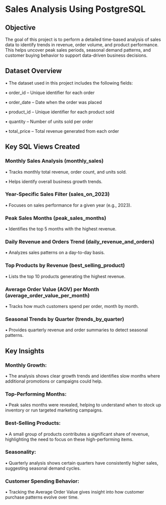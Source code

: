 # Sales Analysis Using PostgreSQL

## Objective

The goal of this project is to perform a detailed time-based analysis of sales data to identify trends in revenue, order volume, and product performance. This helps uncover peak sales periods, seasonal demand patterns, and customer buying behavior to support data-driven business decisions.

## Dataset Overview

• The dataset used in this project includes the following fields:

• order_id – Unique identifier for each order

• order_date – Date when the order was placed

• product_id – Unique identifier for each product sold

• quantity – Number of units sold per order

• total_price – Total revenue generated from each order

## Key SQL Views Created

### Monthly Sales Analysis (monthly_sales)

• Tracks monthly total revenue, order count, and units sold.

• Helps identify overall business growth trends.

### Year-Specific Sales Filter (sales_on_2023)

• Focuses on sales performance for a given year (e.g., 2023).

### Peak Sales Months (peak_sales_months)

• Identifies the top 5 months with the highest revenue.

### Daily Revenue and Orders Trend (daily_revenue_and_orders)

• Analyzes sales patterns on a day-to-day basis.

### Top Products by Revenue (best_selling_product)

• Lists the top 10 products generating the highest revenue.

### Average Order Value (AOV) per Month (average_order_value_per_month)

• Tracks how much customers spend per order, month by month.

### Seasonal Trends by Quarter (trends_by_quarter)

• Provides quarterly revenue and order summaries to detect seasonal patterns.

## Key Insights

### Monthly Growth:
• The analysis shows clear growth trends and identifies slow months where additional promotions or campaigns could help.

### Top-Performing Months:
• Peak sales months were revealed, helping to understand when to stock up inventory or run targeted marketing campaigns.

### Best-Selling Products:
• A small group of products contributes a significant share of revenue, highlighting the need to focus on these high-performing items.

### Seasonality:
• Quarterly analysis shows certain quarters have consistently higher sales, suggesting seasonal demand cycles.

### Customer Spending Behavior:
• Tracking the Average Order Value gives insight into how customer purchase patterns evolve over time.
